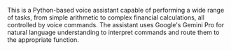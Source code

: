 This is a Python-based voice assistant capable of performing a wide range of tasks, from simple arithmetic to complex financial calculations, all controlled by voice commands. The assistant uses Google's Gemini Pro for natural language understanding to interpret commands and route them to the appropriate function.
